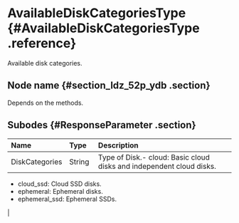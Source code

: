 # AvailableDiskCategoriesType {#AvailableDiskCategoriesType .reference}

Available disk categories.

## Node name {#section_ldz_52p_ydb .section}

Depends on the methods.

## Subodes {#ResponseParameter .section}

|Name |Type |Description |
|:----|:----|:-----------|
|DiskCategories|String |Type of Disk.-   cloud: Basic cloud disks and independent cloud disks.
-   cloud\_ssd: Cloud SSD disks.
-   ephemeral: Ephemeral disks.
-   ephemeral\_ssd: Ephemeral SSDs.

|

